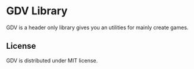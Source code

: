 <h1>GDV Library</h1>
GDV is a header only library gives you an utilities for mainly create games.

## License
GDV is distributed under MIT license.
